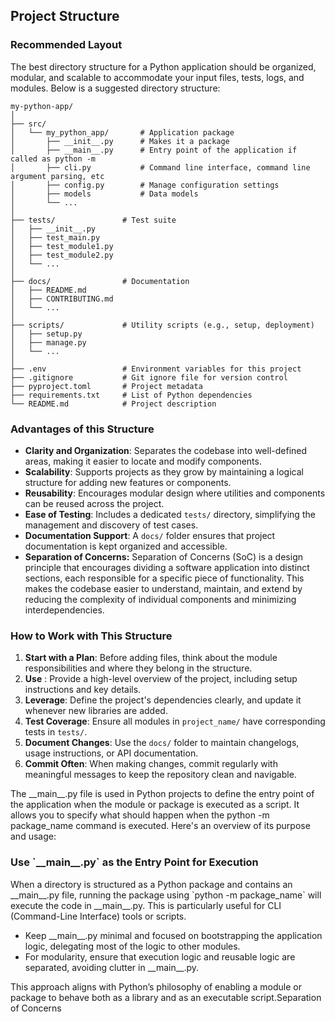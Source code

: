 ## Project Structure

### Recommended Layout

The best directory structure for a Python application should be organized, modular, and scalable to accommodate your input files, tests, logs, and modules. Below is a suggested directory structure:



```
my-python-app/
│
├── src/        
│   └── my_python_app/       # Application package
│       ├── __init__.py      # Makes it a package
│       ├── __main__.py      # Entry point of the application if called as python -m
│       ├── cli.py           # Command line interface, command line argument parsing, etc
│       ├── config.py        # Manage configuration settings
│       ├── models           # Data models
│       └── ...
│
├── tests/               # Test suite
│   ├── __init__.py
│   ├── test_main.py
│   ├── test_module1.py
│   ├── test_module2.py
│   └── ...
│
├── docs/                # Documentation
│   ├── README.md
│   ├── CONTRIBUTING.md
│   └── ...
│
├── scripts/             # Utility scripts (e.g., setup, deployment)
│   ├── setup.py
│   ├── manage.py
│   └── ...
│
├── .env                 # Environment variables for this project
├── .gitignore           # Git ignore file for version control
├── pyproject.toml       # Project metadata 
├── requirements.txt     # List of Python dependencies
└── README.md            # Project description
```

### Advantages of this Structure

- **Clarity and Organization**: Separates the codebase into well-defined areas, making it easier to locate and modify components.
- **Scalability**: Supports projects as they grow by maintaining a logical structure for adding new features or components.
- **Reusability**: Encourages modular design where utilities and components can be reused across the project.
- **Ease of Testing**: Includes a dedicated `tests/` directory, simplifying the management and discovery of test cases.
- **Documentation Support**: A `docs/` folder ensures that project documentation is kept organized and accessible.
- **Separation of Concerns:** Separation of Concerns (SoC) is a design principle that encourages dividing a software application into distinct sections, each responsible for a specific piece of functionality. This makes the codebase easier to understand, maintain, and extend by reducing the complexity of individual components and minimizing interdependencies.

### How to Work with This Structure

1. **Start with a Plan**: Before adding files, think about the module responsibilities and where they belong in the structure.
2. **Use** : Provide a high-level overview of the project, including setup instructions and key details.
3. **Leverage**: Define the project's dependencies clearly, and update it whenever new libraries are added.
4. **Test Coverage**: Ensure all modules in `project_name/` have corresponding tests in `tests/`.
5. **Document Changes**: Use the `docs/` folder to maintain changelogs, usage instructions, or API documentation.
6. **Commit Often**: When making changes, commit regularly with meaningful messages to keep the repository clean and navigable.

The \_\_main\_\_.py file is used in Python projects to define the entry point of the application when the module or package is executed as a script. It allows you to specify what should happen when the python -m package\_name command is executed. Here's an overview of its purpose and usage:

### Use \`\_\_main\_\_.py\` as the Entry Point for Execution

When a directory is structured as a Python package and contains an \_\_main\_\_.py file, running the package using \`python -m package\_name\` will execute the code in \_\_main\_\_.py. This is particularly useful for CLI (Command-Line Interface) tools or scripts.

- Keep \_\_main\_\_.py minimal and focused on bootstrapping the application logic, delegating most of the logic to other modules.
- For modularity, ensure that execution logic and reusable logic are separated, avoiding clutter in \_\_main\_\_.py.

This approach aligns with Python’s philosophy of enabling a module or package to behave both as a library and as an executable script.Separation of Concerns
